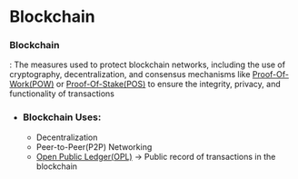 # Blockchain

### Blockchain
 : The measures used to protect blockchain networks, including the use of cryptography, decentralization, and consensus mechanisms like <ins>Proof-Of-Work(POW)</ins> or <ins>Proof-Of-Stake(POS)</ins> to ensure the integrity, privacy, and functionality of transactions



- ### Blockchain Uses:
    * Decentralization
    * Peer-to-Peer(P2P) Networking
    * <ins>Open Public Ledger(OPL)</ins> -> Public record of transactions in the blockchain